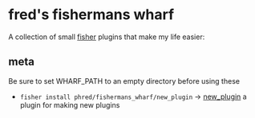 # fred's fishermans wharf

A collection of small [fisher](https://github.com/jorgebucaran/fisher) plugins that make my life easier:

## meta 

Be sure to set WHARF_PATH to an empty directory before using these
- `fisher install phred/fishermans_wharf/new_plugin` -> [new_plugin](new_plugin/) a plugin for making new plugins
